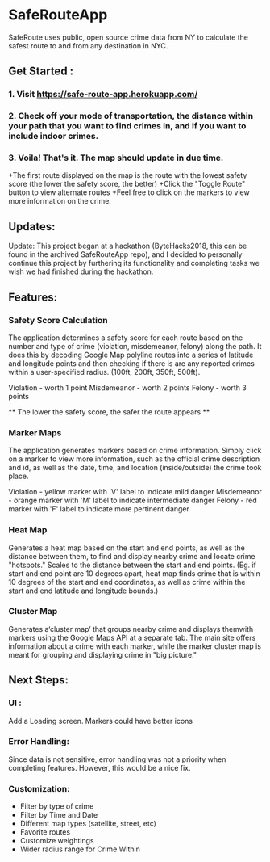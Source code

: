 # SafeRouteApp
SafeRoute uses public, open source crime data from NY to calculate the safest route to and from any destination in NYC. 

## Get Started : 
### 1. Visit https://safe-route-app.herokuapp.com/
### 2. Check off your mode of transportation, the distance within your path that you want to find crimes in, and if you want to include indoor crimes. 
### 3. Voila! That's it. The map should update in due time. 

+The first route displayed on the map is the route with the lowest safety score (the lower the safety score, the better)
+Click the "Toggle Route" button to view alternate routes
+Feel free to click on the markers to view more information on the crime.


## Updates:
Update: This project began at a hackathon (ByteHacks2018, this can be found in the archived SafeRouteApp repo), and I decided to personally continue this project by furthering its functionality and completing tasks we wish we had finished during the hackathon. 

## Features:

### Safety Score Calculation
The application determines a safety score for each route based on the number and type of crime (violation, misdemeanor, felony) along the path. It does this by decoding Google Map polyline routes into a series of latitude and longitude points and then checking if there is are any reported crimes within a user-specified radius. (100ft, 200ft, 350ft, 500ft). 

Violation  - worth 1 point
Misdemeanor - worth 2 points
Felony - worth 3 points

** The lower the safety score, the safer the route appears **

### Marker Maps
The application generates markers based on crime information. Simply click on a marker to view more information, such as the official crime description and id, as well as the date, time, and location (inside/outside) the crime took place.

Violation  - yellow marker with 'V' label to indicate mild danger
Misdemeanor - orange marker with 'M' label to indicate intermediate danger
Felony - red marker with 'F' label to indicate more pertinent danger

### Heat Map
Generates a heat map based on the start and end points, as well as the distance between them, to find and display nearby crime and locate crime "hotspots." Scales to the distance between the start and end points.
(Eg. if start and end point are 10 degrees apart, heat map finds crime that is within 10 degrees of the start and end coordinates, as well as crime within the start and end latitude and longitude bounds.)

### Cluster Map
Generates a‘cluster map’ that groups nearby crime and displays themwith markers using the Google Maps API at a separate tab. The main site offers information about a crime with each marker, while the marker cluster map is meant for grouping and displaying crime in "big picture."

## Next Steps:
### UI :
Add a Loading screen. Markers could have better icons
### Error Handling:
Since data is not sensitive, error handling was not a priority when completing features. However, this would be a nice fix.
### Customization:
+ Filter by type of crime
+ Filter by Time and Date
+ Different map types (satellite, street, etc)
+ Favorite routes
+ Customize weightings
+ Wider radius range for Crime Within

